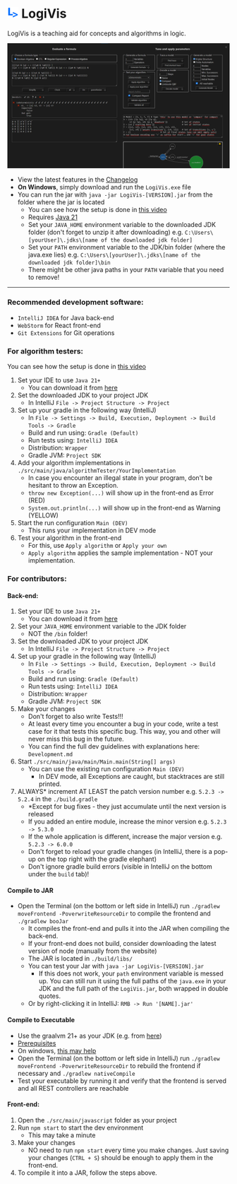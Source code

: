 # <img src="https://github.com/danielbinder/LogiVis/blob/main/visualisation/public/LogiVis.png" alt="LogiVis Logo" width="25" height="25">  LogiVis
LogiVis is a teaching aid for concepts and algorithms in logic.

<img src="https://github.com/danielbinder/LogiVis/blob/main/screenshot.png" alt="LogiVis screenshot">

* View the latest features in the <a href='https://github.com/danielbinder/LogiVis/blob/main/Changelog.md'>Changelog</a>
* **On Windows**, simply download and run the `LogiVis.exe` file
* You can run the jar with `java -jar LogiVis-[VERSION].jar` from the folder where the jar is located
   * You can see how the setup is done in <a href='https://youtu.be/lzKHhATYbmM'>this video</a>
   * Requires <a href='https://aws.amazon.com/corretto/'>Java 21</a>
   * Set your `JAVA_HOME` environment variable to the downloaded JDK folder (don't forget to unzip it after downloading) e.g. `C:\Users\[yourUser]\.jdks\[name of the downloaded jdk folder]`
   * Set your `PATH` environment variable to the JDK/bin folder (where the java.exe lies) e.g. `C:\Users\[yourUser]\.jdks\[name of the downloaded jdk folder]\bin`
   * There might be other java paths in your `PATH` variable that you need to remove!

---
### Recommended development software:
- `IntelliJ IDEA` for Java back-end
- `WebStorm` for React front-end
- `Git Extensions` for Git operations
### For algorithm testers:
You can see how the setup is done in <a href='https://youtu.be/UXu0TBOh53U'>this video</a>
1) Set your IDE to use `Java 21+`
   - You can download it from <a href='https://aws.amazon.com/corretto/'>here</a>
2) Set the downloaded JDK to your project JDK
   - In IntelliJ `File -> Project Structure -> Project`
3) Set up your gradle in the following way (IntelliJ)
   - In `File -> Settings -> Build, Execution, Deployment -> Build Tools -> Gradle`
   - Build and run using: `Gradle (Default)`
   - Run tests using: `IntelliJ IDEA`
   - Distribution: `Wrapper`
   - Gradle JVM: `Project SDK`
4) Add your algorithm implementations in `./src/main/java/algorithmTester/YourImplementation`
   - In case you encounter an illegal state in your program, don't be hesitant to throw an Exception.
   - `throw new Exception(...)` will show up in the front-end as Error (RED)
   - `System.out.println(...)` will show up in the front-end as Warning (YELLOW)
5) Start the run configuration `Main (DEV)`
   - This runs your implementation in DEV mode
6) Test your algorithm in the front-end
   - For this, use `Apply algorithm` or `Apply your own`
   - `Apply algorithm` applies the sample implementation - NOT your implementation.
### For contributors:
#### Back-end:
1) Set your IDE to use `Java 21+`
   - You can download it from <a href='https://aws.amazon.com/corretto/'>here</a>
2) Set your `JAVA_HOME` environment variable to the JDK folder
   - NOT the `/bin` folder!
3) Set the downloaded JDK to your project JDK
   - In IntelliJ `File -> Project Structure -> Project`
4) Set up your gradle in the following way (IntelliJ)
   - In `File -> Settings -> Build, Execution, Deployment -> Build Tools -> Gradle`
   - Build and run using: `Gradle (Default)`
   - Run tests using: `IntelliJ IDEA`
   - Distribution: `Wrapper`
   - Gradle JVM: `Project SDK`
5) Make your changes
   - Don't forget to also write Tests!!!
   - At least every time you encounter a bug in your code, write a test case for it that tests this specific bug. This way, you and other will never miss this bug in the future.
   - You can find the full dev guidelines  with explanations here: `Development.md`
6) Start `./src/main/java/main/Main.main(String[] args)`
   - You can use the existing run configuration `Main (DEV)`
     - In DEV mode, all Exceptions are caught, but stacktraces are still printed.
7) ALWAYS* increment AT LEAST the patch version number e.g. `5.2.3 -> 5.2.4` in the `./build.gradle`
   - *Except for bug fixes - they just accumulate until the next version is released
   - If you added an entire module, increase the minor version e.g. `5.2.3 -> 5.3.0`
   - If the whole application is different, increase the major version e.g. `5.2.3 -> 6.0.0`
   - Don't forget to reload your gradle changes (in IntelliJ, there is a pop-up on the top right with the gradle elephant)
   - Don't ignore gradle build errors (visible in IntelliJ on the bottom under the `build` tab)!
#### Compile to JAR
- Open the Terminal (on the bottom or left side in IntelliJ) run `./gradlew moveFrontend -PoverwriteResourceDir` to compile the frontend and `./gradlew booJar`
   - It compiles the front-end and pulls it into the JAR when compiling the back-end.
   - If your front-end does not build, consider downloading the latest version of node (manually from the website)
   - The JAR is located in `./build/libs/`
   - You can test your Jar with `java -jar LogiVis-[VERSION].jar`
     - If this does not work, your `path` environment variable is messed up. You can still run it using the full paths of the `java.exe` in your JDK and the full path of the `LogiVis.jar`, both wrapped in double quotes.
   - Or by right-clicking it in IntelliJ: `RMB -> Run '[NAME].jar'`
#### Compile to Executable
- Use the graalvm 21+ as your JDK (e.g. from <a href='https://www.graalvm.org/downloads/'>here</a>)
- <a href='https://www.graalvm.org/22.0/reference-manual/native-image/#prerequisites'>Prerequisites</a>
- On windows, <a href='https://stackoverflow.com/a/75348946'>this may help</a>
- Open the Terminal (on the bottom or left side in IntelliJ) run `./gradlew moveFrontend -PoverwriteResourceDir` to rebuild the frontend if necessary and `./gradlew nativeCompile`
- Test your executable by running it and verify that the frontend is served and all REST controllers are reachable
#### Front-end:
1) Open the `./src/main/javascript` folder as your project
2) Run `npm start` to start the dev environment
    - This may take a minute
3) Make your changes
    - NO need to run `npm start` every time you make changes. Just saving your changes (`CTRL + S`) should be enough to apply them in the front-end.
4) To compile it into a JAR, follow the steps above.
